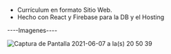 - Currículum en formato Sitio Web.
- Hecho con React y Firebase para la DB y el Hosting

----Imagenes----

![Captura de Pantalla 2021-06-07 a la(s) 20 50 39](https://user-images.githubusercontent.com/60524354/121101475-48995500-c7d2-11eb-9341-53ac7b81e11a.png)
